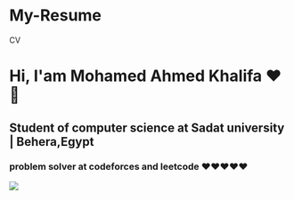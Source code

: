 # My-Resume
CV
<h1> Hi, I'am Mohamed Ahmed Khalifa ♥️👋</h1>
<h2> Student of computer science at Sadat university | Behera,Egypt</h2>
<h3>problem solver at codeforces and leetcode ♥️♥️♥️♥️♥️</h3>
<img src="https://scontent.fcai3-2.fna.fbcdn.net/v/t1.15752-9/280225541_796320468009743_4957884167255644370_n.jpg?stp=dst-jpg_p160x160&_nc_cat=101&ccb=1-6&_nc_sid=aee45a&_nc_eui2=AeF9K-EQfr-NhCe41FFMoNx64PAFRVhcGg7g8AVFWFwaDhO7sL8KdnIs7HwFZ4yq-F9HjryLv3IOoucnEiSxGsaO&_nc_ohc=Usskhr2iEwEAX-KB2YC&_nc_ht=scontent.fcai3-2.fna&oh=03_AVKJZhb_Dy_pTPqFyDA4z1tfZJW2s4NIDYTrSFnGEgV0rA&oe=62A3D6EA"</img>
